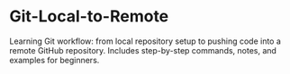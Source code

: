 # Git-Local-to-Remote
Learning Git workflow: from local repository setup to pushing code into a remote GitHub repository. Includes step-by-step commands, notes, and examples for beginners.

